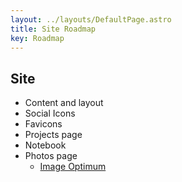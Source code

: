 ```yaml
---
layout: ../layouts/DefaultPage.astro
title: Site Roadmap
key: Roadmap
---
```


## Site

- Content and layout
- Social Icons
- Favicons
- Projects page
- Notebook
- Photos page
  - [Image Optimum](https://imageoptim.com/mac)
